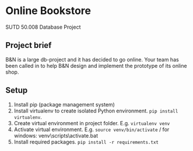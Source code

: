 # Online Bookstore
SUTD 50.008 Database Project

## Project brief
B&N is a large db-project and it has decided to go online. Your team has been called in to help B&N design and implement the prototype of its online shop.

## Setup
1. Install pip (package management system)
2. Install virtualenv to create isolated Python environment. `pip install virtualenv`.
3. Create virtual environment in project folder. E.g. `virtualenv venv`
4. Activate virtual environment. E.g. `source venv/bin/activate` / for windows: venv\scripts\activate.bat
5. Install required packages. `pip install -r requirements.txt`
